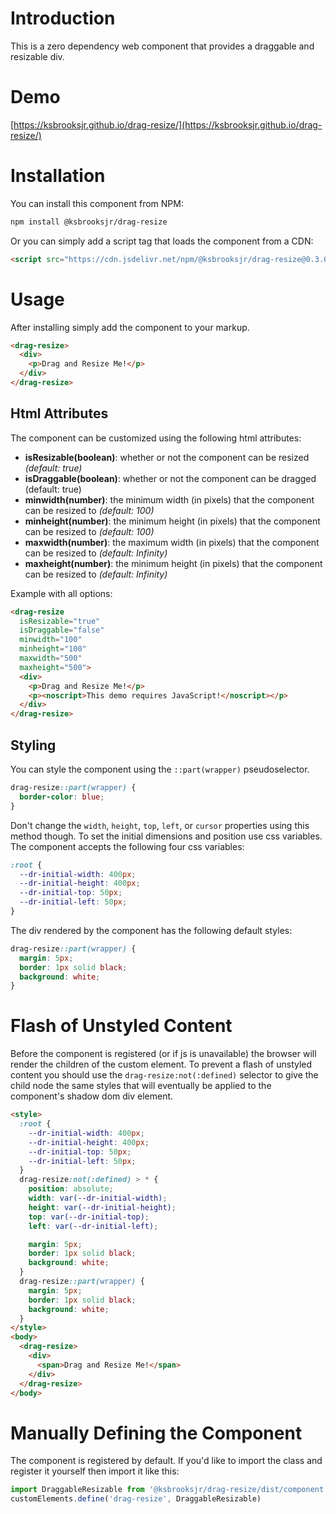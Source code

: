 # Introduction

This is a zero dependency web component that provides a draggable and resizable div.

# Demo

[https://ksbrooksjr.github.io/drag-resize/](https://ksbrooksjr.github.io/drag-resize/)

# Installation

You can install this component from NPM:

```bash
npm install @ksbrooksjr/drag-resize
```

Or you can simply add a script tag that loads the component from a CDN:

```html
<script src="https://cdn.jsdelivr.net/npm/@ksbrooksjr/drag-resize@0.3.0/dist/index.js"></script>
```

# Usage

After installing simply add the component to your markup.

```html
<drag-resize>
  <div>
    <p>Drag and Resize Me!</p>
  </div>
</drag-resize>
```

## Html Attributes

The component can be customized using the following html attributes:

- **isResizable(boolean)**: whether or not the component can be resized _(default: true)_
- **isDraggable(boolean)**: whether or not the component can be dragged (default: true)
- **minwidth(number)**: the minimum width (in pixels) that the component can be resized to _(default: 100)_
- **minheight(number)**: the minimum height (in pixels) that the component can be resized to _(default: 100)_
- **maxwidth(number)**: the maximum width (in pixels) that the component can be resized to _(default: Infinity)_
- **maxheight(number)**: the minimum height (in pixels) that the component can be resized to _(default: Infinity)_

Example with all options:

```html
<drag-resize
  isResizable="true"
  isDraggable="false"
  minwidth="100"
  minheight="100"
  maxwidth="500"
  maxheight="500">
  <div>
    <p>Drag and Resize Me!</p>
    <p><noscript>This demo requires JavaScript!</noscript></p>
  </div>
</drag-resize>
```

## Styling

You can style the component using the `::part(wrapper)` pseudoselector.

```css
drag-resize::part(wrapper) {
  border-color: blue;
}
```

Don't change the `width`, `height`, `top`, `left`, or `cursor` properties using this method though. To set the initial dimensions and position use css variables. The component accepts the following four css variables:

```css
:root {
  --dr-initial-width: 400px;
  --dr-initial-height: 400px;
  --dr-initial-top: 50px;
  --dr-initial-left: 50px;
}
```

The div rendered by the component has the following default styles:

```css
drag-resize::part(wrapper) {
  margin: 5px;
  border: 1px solid black;
  background: white;
}
```

# Flash of Unstyled Content

Before the component is registered (or if js is unavailable) the browser will render the children of the custom element. To prevent a flash of unstyled content you should use the `drag-resize:not(:defined)` selector to give the child node the same styles that will eventually be applied to the component's shadow dom div element.

```html
<style>
  :root {
    --dr-initial-width: 400px;
    --dr-initial-height: 400px;
    --dr-initial-top: 50px;
    --dr-initial-left: 50px;
  }
  drag-resize:not(:defined) > * {
    position: absolute;
    width: var(--dr-initial-width);
    height: var(--dr-initial-height);
    top: var(--dr-initial-top);
    left: var(--dr-initial-left);

    margin: 5px;
    border: 1px solid black;
    background: white;
  }
  drag-resize::part(wrapper) {
    margin: 5px;
    border: 1px solid black;
    background: white;
  }
</style>
<body>
  <drag-resize>
    <div>
      <span>Drag and Resize Me!</span>
    </div>
  </drag-resize>
</body>
```

# Manually Defining the Component

The component is registered by default. If you'd like to import the class and register it yourself then import it like this:

```js
import DraggableResizable from '@ksbrooksjr/drag-resize/dist/component.js'
customElements.define('drag-resize', DraggableResizable)
```
